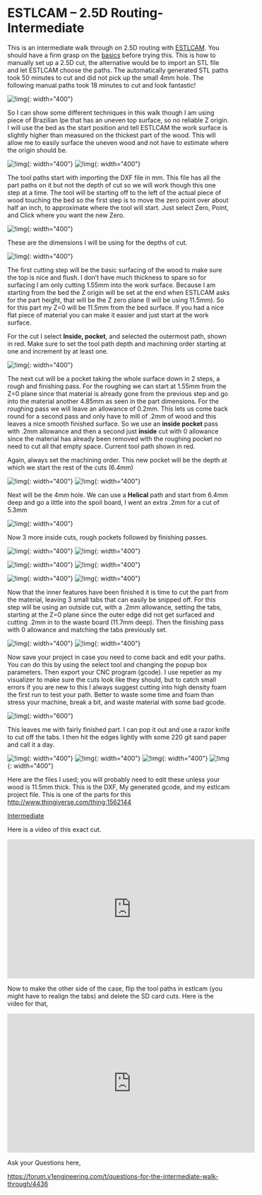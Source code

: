# ESTLCAM – 2.5D Routing- Intermediate

This is an intermediate walk through on 2.5D routing with [ESTLCAM](http://estlcam.de/). You should
have a firm grasp on the [basics](../software/estlcam-basics.md) before trying this. This is how to
manually set up a 2.5D cut, the alternative would be to import an STL file and let ESTLCAM choose
the paths. The automatically generated STL paths took 50 minutes to cut and did not pick up the
small 4mm hole. The following manual paths took 18 minutes to cut and look fantastic!

![!img](https://www.v1engineering.com/wp-content/uploads/2016/07/IMG_20160719_190511.jpg){: width="400"}

So I can show some different techniques in this walk though I am using piece of Brazilian Ipe that
has an uneven top surface, so no reliable Z origin. I will use the bed as the start position and
tell ESTLCAM the work surface is slightly higher than measured on the thickest part of the wood.
This will allow me to easily surface the uneven wood and not have to estimate where the origin
should be.

![!img](https://www.v1engineering.com/wp-content/uploads/2016/07/IMG_20160715_142616.jpg){: width="400"}
![!img](https://www.v1engineering.com/wp-content/uploads/2016/07/inter.jpg){: width="400"}

The tool paths start with importing the DXF file in mm. This file has all the part paths on it but
not the depth of cut so we will work though this one step at a time. The tool will be starting off to
the left of the actual piece of wood touching the bed so the first step is to move the zero point
over about half an inch, to approximate where the tool will start. Just select Zero, Point, and
Click where you want the new Zero.

![!img](https://www.v1engineering.com/wp-content/uploads/2016/07/NewZero.jpg){: width="400"}

These are the dimensions I will be using for the depths of cut.

![!img](https://www.v1engineering.com/wp-content/uploads/2016/07/dimiso.jpg){: width="400"}

The first cutting step will be the basic surfacing of the wood to make sure the top is nice and
flush. I don’t have much thickness to spare so for surfacing I am only cutting 1.55mm into the
work surface. Because I am starting from the bed the Z origin will be set at the end when ESTLCAM
asks for the part height, that will be the Z zero plane (I will be using 11.5mm). So for this part
my Z=0 will be 11.5mm from the bed surface. If you had a nice flat piece of material you can make
it easier and just start at the work surface.

For the cut I select **Inside, pocket**, and selected the outermost path, shown in red. Make sure
to set the tool path depth and machining order starting at one and increment by at least one.

![!img](https://www.v1engineering.com/wp-content/uploads/2016/07/I1.jpg){: width="400"}

The next cut will be a pocket taking the whole surface down in 2 steps, a rough and finishing pass.
For the roughing we can start at 1.55mm from the Z=0 plane since that material is already gone from
the previous step and go into the material another 4.85mm as seen in the part dimensions. For the
roughing pass we will leave an allowance of 0.2mm. This lets us come back round for a second pass
and only have to mill of .2mm of wood and this leaves a nice smooth finished surface. So we use an
**inside pocket** pass with .2mm allowance and then a second just **inside** cut with 0 allowance
since the material has already been removed with the roughing pocket no need to cut all that empty
space. Current tool path shown in red.

Again, always set the machining order. This new pocket will be the depth at which we start the
rest of the cuts (6.4mm)

![!img](https://www.v1engineering.com/wp-content/uploads/2016/07/I2.jpg){: width="400"}
![!img](https://www.v1engineering.com/wp-content/uploads/2016/07/I3.jpg){: width="400"}

Next will be the 4mm hole. We can use a **Helical** path and start from 6.4mm deep and go a little
into the spoil board, I went an extra .2mm for a cut of 5.3mm

![!img](https://www.v1engineering.com/wp-content/uploads/2016/07/I4.jpg){: width="400"}

Now 3 more inside cuts, rough pockets followed by finishing passes.

![!img](https://www.v1engineering.com/wp-content/uploads/2016/07/I5.jpg){: width="400"}
![!img](https://www.v1engineering.com/wp-content/uploads/2016/07/I6.jpg){: width="400"}

![!img](https://www.v1engineering.com/wp-content/uploads/2016/07/I7.jpg){: width="400"}
![!img](https://www.v1engineering.com/wp-content/uploads/2016/07/I8.jpg){: width="400"}

![!img](https://www.v1engineering.com/wp-content/uploads/2016/07/I9.jpg){: width="400"}
![!img](https://www.v1engineering.com/wp-content/uploads/2016/07/I10.jpg){: width="400"}

Now that the inner features have been finished it is time to cut the part from the material,
leaving 3 small tabs that can easily be snipped off. For this step will be using an
outside cut, with a .2mm allowance, setting the tabs, starting at the Z=0 plane since the outer
edge did not get surfaced and cutting .2mm in to the waste board (11.7mm deep). Then the
finishing pass with 0 allowance and matching the tabs previously set.

![!img](https://www.v1engineering.com/wp-content/uploads/2016/07/I11.jpg){: width="400"}
![!img](https://www.v1engineering.com/wp-content/uploads/2016/07/I12.jpg){: width="400"}

Now save your project in case you need to come back and edit your paths. You can do this by
using the select tool and changing the popup box parameters. Then export your CNC program
(gcode). I use repetier as my visualizer to make sure the cuts look like they should, but to
catch small errors if you are new to this I always suggest cutting into high density foam the
first run to test your path. Better to waste some time and foam than stress your machine, break
a bit, and waste material with some bad gcode.

![!img](https://www.v1engineering.com/wp-content/uploads/2016/07/I13.jpg){: width="600"}

This leaves me with fairly finished part. I can pop it out and use a razor knife to cut off
the tabs. I then hit the edges lightly with some 220 git sand paper and call it a day.

![!img](https://www.v1engineering.com/wp-content/uploads/2016/07/IMG_20160715_144938.jpg){: width="400"}
![!img](https://www.v1engineering.com/wp-content/uploads/2016/07/IMG_20160715_145020.jpg){: width="400"}
![!img](https://www.v1engineering.com/wp-content/uploads/2016/07/IMG_20160711_202100.jpg){: width="400"}
![!img](https://www.v1engineering.com/wp-content/uploads/2016/07/IMG_20160715_145757.jpg){: width="400"}

Here are the files I used; you will probably need to edit these unless your wood is 11.5mm
thick. This is the DXF, My generated gcode, and my estlcam project file. This is one of the
parts for this http://www.thingiverse.com/thing:1562144

[Intermediate](https://www.v1engineering.com/wp-content/uploads/2016/07/Intermediate.zip)

Here is a video of this exact cut.

<iframe width="560" height="315" src="https://www.youtube.com/embed/iHAhtaadcCg"
  title="YouTube video player" frameborder="0" allow="accelerometer; autoplay;
  clipboard-write; encrypted-media; gyroscope; picture-in-picture" allowfullscreen></iframe>

Now to make the other side of the case, flip the tool paths in estlcam (you might have to
realign the tabs) and delete the SD card cuts. Here is the video for that,

<iframe width="560" height="315" src="https://www.youtube.com/embed/P3_HOwyE9BY"
  title="YouTube video player" frameborder="0" allow="accelerometer; autoplay;
  clipboard-write; encrypted-media; gyroscope; picture-in-picture" allowfullscreen></iframe>

Ask your Questions here,

https://forum.v1engineering.com/t/questions-for-the-intermediate-walk-through/4436
